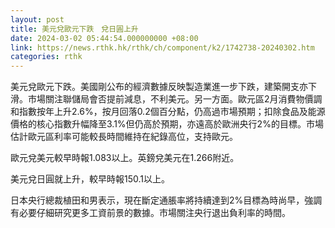 ```yaml
---
layout: post
title: 美元兌歐元下跌　兌日圓上升
date: 2024-03-02 05:44:54.000000000 +08:00
link: https://news.rthk.hk/rthk/ch/component/k2/1742738-20240302.htm
categories: rthk
---
```


美元兌歐元下跌。美國剛公布的經濟數據反映製造業進一步下跌，建築開支亦下滑。市場關注聯儲局會否提前減息，不利美元。另一方面。歐元區2月消費物價調和指數按年上升2.6%，按月回落0.2個百分點，仍高過市場預期；扣除食品及能源價格的核心指數升幅降至3.1%但仍高於預期，亦遠高於歐洲央行2%的目標。市場估計歐元區利率可能較長時間維持在紀錄高位，支持歐元。

歐元兌美元較早時報1.083以上。英鎊兌美元在1.266附近。

美元兌日圓就上升，較早時報150.1以上。

日本央行總裁植田和男表示，現在斷定通脹率將持續達到2%目標為時尚早，強調有必要仔細研究更多工資前景的數據。市場關注央行退出負利率的時間。
